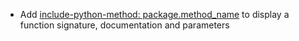 * Add [include-python-method: package.method_name](python/reference-doc#methodfunction-definition) to display a function signature, documentation and parameters